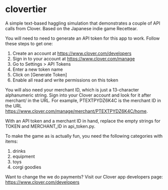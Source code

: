clovertier
==========

A simple text-based haggling simulation that demonstrates a couple of API calls from Clover. Based on the Japanese indie game Recettear.

You will need to need to generate an API token for this app to work. Follow these steps to get one:
1. Create an account at https://www.clover.com/developers
2. Sign in to your account at https://www.clover.com/manage
3. Go to Settings > API Tokens
4. Enter a new token name
5. Click on [Generate Token]
6. Enable all read and write permissions on this token

You will also need your merchant ID, which is just a 13-character alphanumeric string. Sign into your Clover account and look for it after merchant/ in the URL. For example, PTEXTPYDZ6K4C is the merchant ID in the URL https://www.clover.com/manage/merchant/PTEXTPYDZ6K4C/home.

With an API token and a merchant ID in hand, replace the empty strings for TOKEN and MERCHANT_ID in api_token.py.

To make the game as is actually fun, you need the following categories with items:
1. drinks
2. equipment
3. toys
4. corgi goodies

Want to change the we do payments? Visit our Clover app developers page: https://www.clover.com/developers
